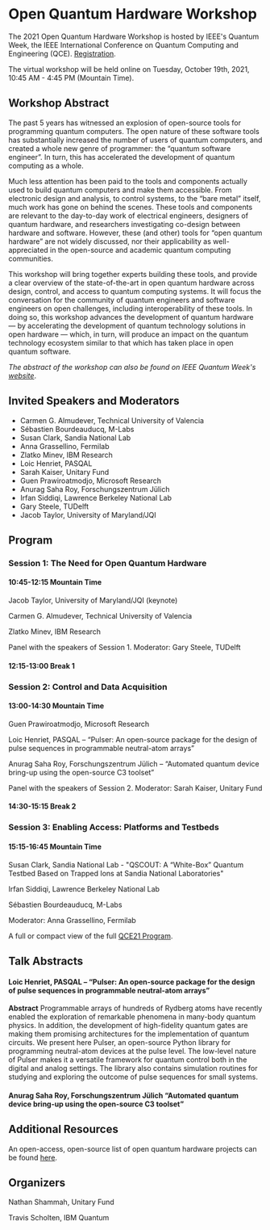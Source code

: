 # Open Quantum Hardware Workshop

The 2021 Open Quantum Hardware Workshop is hosted by IEEE's Quantum Week, the IEEE International Conference on Quantum Computing and Engineering (QCE). [Registration](https://qce.quantum.ieee.org/registration/registration-overview/).

The virtual workshop will be held online on Tuesday, October 19th, 2021, 10:45 AM - 4:45 PM (Mountain Time). 

## Workshop Abstract

The past 5 years has witnessed an explosion of open-source tools for programming quantum computers. The open nature of these software tools has substantially increased the number of users of quantum computers, and created a whole new genre of programmer: the “quantum software engineer”. In turn, this has accelerated the development of quantum computing as a whole.

Much less attention has been paid to the tools and components actually used to build quantum computers and make them accessible. From electronic design and analysis, to control systems, to the “bare metal” itself, much work has gone on behind the scenes. These tools and components are relevant to the day-to-day work of electrical engineers, designers of quantum hardware, and researchers investigating co-design between hardware and software. However, these (and other) tools for “open quantum hardware” are not widely discussed, nor their applicability as well-appreciated in the open-source and academic quantum computing communities.

This workshop will bring together experts building these tools, and provide a clear overview of the state-of-the-art in open quantum hardware across design, control, and access to quantum computing systems. It will focus the conversation for the community of quantum engineers and software engineers on open challenges, including interoperability of these tools. In doing so, this workshop advances the development of quantum hardware — by accelerating the development of quantum technology solutions in open hardware — which, in turn, will produce an impact on the quantum technology ecosystem similar to that which has taken place in open quantum software.


*The abstract of the workshop can also be found on IEEE Quantum Week's [website](https://qce.quantum.ieee.org/workshops-program/#nathanshammah)*.

## Invited Speakers and Moderators
- Carmen G. Almudever, Technical University of Valencia
- Sébastien Bourdeauducq, M-Labs 
- Susan Clark, Sandia National Lab
- Anna Grassellino, Fermilab
- Zlatko Minev, IBM Research
- Loic Henriet, PASQAL
- Sarah Kaiser, Unitary Fund
- Guen Prawiroatmodjo, Microsoft Research
- Anurag Saha Roy, Forschungszentrum Jülich
- Irfan Siddiqi, Lawrence Berkeley National Lab
- Gary Steele, TUDelft
- Jacob Taylor, University of Maryland/JQI

## Program

### Session 1:  The Need for Open Quantum Hardware
#### 10:45-12:15 Mountain Time
Jacob Taylor, University of Maryland/JQI (keynote)

Carmen G. Almudever, Technical University of Valencia

Zlatko Minev, IBM Research

Panel with the speakers of Session 1. Moderator: Gary Steele, TUDelft

#### 12:15-13:00 Break 1

### Session 2: Control and Data Acquisition
#### 13:00-14:30 Mountain Time
Guen Prawiroatmodjo, Microsoft Research

Loic Henriet, PASQAL – “Pulser: An open-source package for the design of pulse sequences in programmable neutral-atom arrays”

Anurag Saha Roy, Forschungszentrum Jülich – “Automated quantum device bring-up using the open-source C3 toolset”

Panel with the speakers of Session 2. Moderator: Sarah Kaiser, Unitary Fund

#### 14:30-15:15 Break 2

### Session 3: Enabling Access: Platforms and Testbeds
#### 15:15-16:45 Mountain Time

Susan Clark, Sandia National Lab - "QSCOUT: A “White-Box” Quantum Testbed Based on Trapped Ions at Sandia National Laboratories"

Irfan Siddiqi, Lawrence Berkeley National Lab

Sébastien Bourdeauducq, M-Labs 


Moderator: Anna Grassellino, Fermilab


A full or compact view of the full [QCE21 Program](https://qce.quantum.ieee.org/workshops-program/). 

## Talk Abstracts

#### Loic Henriet, PASQAL – “Pulser: An open-source package for the design of pulse sequences in programmable neutral-atom arrays”
**Abstract**
Programmable arrays of hundreds of Rydberg atoms have recently enabled the exploration of remarkable phenomena in many-body quantum physics. In addition, the development of high-fidelity quantum gates are making them promising architectures for the implementation of quantum circuits. We present here Pulser, an open-source Python library for programming neutral-atom devices at the pulse level. The low-level nature of Pulser makes it a versatile framework for quantum control both in the digital and analog settings. The library also contains simulation routines for studying and exploring the outcome of pulse sequences for small systems.

#### Anurag Saha Roy, Forschungszentrum Jülich “Automated quantum device bring-up using the open-source C3 toolset”



## Additional Resources
An open-access, open-source list of open quantum hardware projects can be found [here](https://github.com/nathanshammah/open-quantum-hardware).


## Organizers
Nathan Shammah, Unitary Fund

Travis Scholten, IBM Quantum


